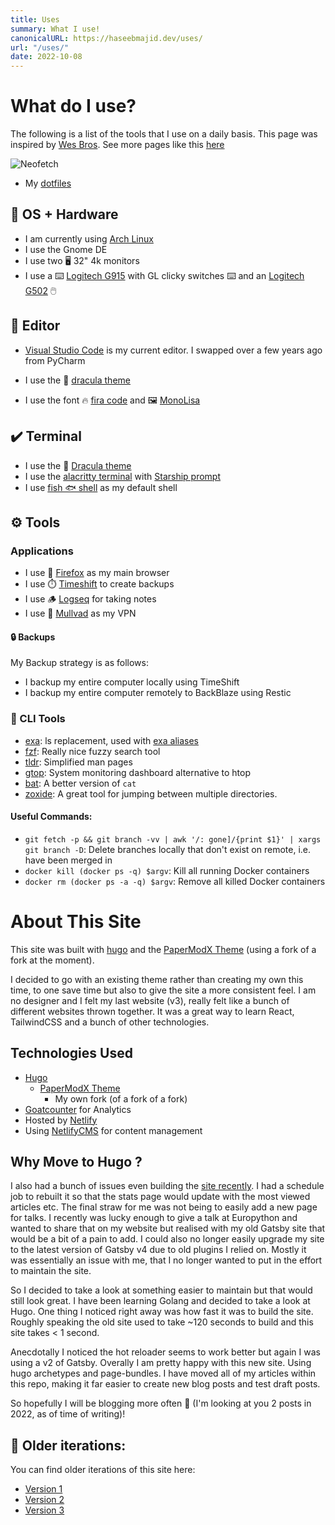 ```yaml
---
title: Uses
summary: What I use!
canonicalURL: https://haseebmajid.dev/uses/
url: "/uses/"
date: 2022-10-08
---
```


# What do I use?

The following is a list of the tools that I use on a daily basis. This page
was inspired by [Wes Bros](https://wesbos.com/uses). See more pages like this [here](https://uses.tech)

![Neofetch](images/neofetch.png)

- My [dotfiles](https://gitlab.com/hmajid2301/dotfiles)

## 🐧 OS + Hardware

- I am currently using [Arch Linux](https://archlinux.org/)
- I use the Gnome DE
- I use two 🖥️ 32" 4k monitors
- I use a ⌨️ [Logitech G915](https://www.logitechg.com/en-gb/products/gaming-keyboards/g915-low-profile-wireless-mechanical-gaming-keyboard.html) with GL clicky switches ⌨️ and an [Logitech G502](https://www.logitechg.com/en-gb/products/gaming-mice/g502-lightspeed-wireless-gaming-mouse.910-005568.html) 🖱️ 

## 📑 Editor

- [Visual Studio Code](https://code.visualstudio.com/) is my current editor. I swapped over a few years ago from PyCharm

- I use the 🧛 [dracula theme](https://github.com/dracula/visual-studio-code)
- I use the font 🔥 [fira code](https://github.com/tonsky/FiraCode) and 🖼️ [MonoLisa](https://monolisa.dev/)

## ✔️ Terminal

- I use the 🧛 [Dracula theme](https://draculatheme.com/gtk)
- I use the [alacritty terminal](https://github.com/alacritty/alacritty) with [Starship prompt](https://starship.rs/)
- I use [fish 🐟 shell](https://fishshell.com/) as my default shell

## ⚙️ Tools

### Applications

- I use 🦊 [Firefox](https://www.mozilla.org/en-US/exp/firefox/new/) as my main browser
- I use ⏱️ [Timeshift](https://itsfoss.com/backup-restore-linux-timeshift/) to create backups
- I use 🪵 [Logseq](https://logseq.com/) for taking notes
- I use 🦆 [Mullvad](https://mullvad.net/) as my VPN

#### 🔒 Backups

My Backup strategy is as follows:

- I backup my entire computer locally using TimeShift
- I backup my entire computer remotely to BackBlaze using Restic

### 🧰 CLI Tools

- [exa](https://github.com/ogham/exa): ls replacement, used with [exa aliases](https://github.com/gazorby/fish-exa)
- [fzf](https://github.com/junegunn/fzf): Really nice fuzzy search tool
- [tldr](https://github.com/dbrgn/tealdeer): Simplified man pages
- [gtop](https://github.com/aksakalli/gtop): System monitoring dashboard alternative to htop
- [bat](https://github.com/sharkdp/bat): A better version of `cat`
- [zoxide](https://github.com/ajeetdsouza/zoxide): A great tool for jumping between multiple directories.

#### Useful Commands:

- `git fetch -p && git branch -vv | awk '/: gone]/{print $1}' | xargs git branch -D`: Delete branches locally that don't exist on remote, i.e. have been merged in
- `docker kill (docker ps -q) $argv`: Kill all running Docker containers
- `docker rm (docker ps -a -q) $argv`: Remove all killed Docker containers

# About This Site

This site was built with [hugo](https://gohugo.io/) and the [PaperModX Theme](https://github.com/hmajid2301/hugo-PaperModX) (using a fork of a fork at the moment).

I decided to go with an existing theme rather than creating my own this time, to one save time but also to give the
site a more consistent feel. I am no designer and I felt my last website (v3), really felt like a bunch of different
websites thrown together. It was a great way to learn React, TailwindCSS and a bunch of other technologies.

## Technologies Used

- [Hugo](https://gohugo.io/)
	- [PaperModX Theme](https://github.com/hmajid2301/hugo-PaperModX)
		- My own fork (of a fork of a fork)
- [Goatcounter](https://www.goatcounter.com/) for Analytics
- Hosted by [Netlify](https://www.netlify.com/)
- Using [NetlifyCMS](https://www.netlifycms.org) for content management

## Why Move to Hugo ? 

I also had a bunch of issues even building the [site recently](https://gitlab.com/hmajid2301/portfolio-site/-/pipelines).
I had a schedule job to rebuilt it so that the stats page would update with the most viewed articles etc.
The final straw for me was not being to easily add a new page for talks. I recently was lucky enough to give a
talk at Europython and wanted to share that on my website but realised with my old Gatsby site that would be a bit of
a pain to add. I could also no longer easily upgrade my site to the latest version of Gatsby v4 due to old
plugins I relied on.
Mostly it was essentially an issue with me, that I no longer wanted to put in the effort to maintain the site.

So I decided to take a look at something easier to maintain but that would still look great. I have been
learning Golang and decided to take a look at Hugo. One thing I noticed right away was how fast it was to
build the site. Roughly speaking the old site used to take ~120 seconds to build and this site takes < 1 second.

Anecdotally I noticed the hot reloader seems to work better but again I was using a v2 of Gatsby.
Overally I am pretty happy with this new site. Using hugo archetypes and page-bundles. I have moved
all of my articles within this repo, making it far easier to create new blog posts and test draft posts.

So hopefully I will be blogging more often 🤣 (I'm looking at you 2 posts in 2022, as of time of writing)!

## 👴 Older iterations:

You can find older iterations of this site here:

- [Version 1](https://v1.haseebmajid.dev)
- [Version 2](https://v2.haseebmajid.dev)
- [Version 3](https://v3.haseebmajid.dev)
